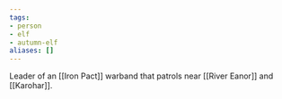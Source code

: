 ```yaml
---
tags:
- person
- elf
- autumn-elf
aliases: []
---
```


Leader of an [[Iron Pact]] warband that patrols near [[River Eanor]] and [[Karohar]].
